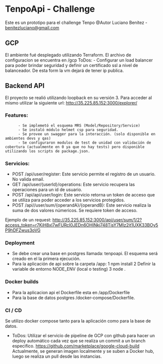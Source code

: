 # TenpoApi - Challenge

Este es un prototipo para el challenge Tenpo
@Autor Luciano Benítez - benitezluciano@gmail.com

## GCP

El ambiente fué desplegado utilizando Terraform. El archivo de configuracion se encuentra en /gcp
ToDos: - Configurar un load balancer para poder brindar seguridad y definir un certificado ssl a nivel de balanceador. De esta form la vm dejará de tener ip publica.

## Backend API

El proyecto se realió utilizando loopback en su versión 3. Para acceder al mismo utilizar la siguiente url: http://35.225.85.152:3000/explorer/

### Features: 
          - Se implemetó el esquema MRS (Model/Repository/Service)
          - Se instaló módulo helmet csp para seguridad.
          - Se provee un swagger para la interacción. (solo disponible en ambientes devs y qas)
          - Se configuraron modulos de test de unidad con validación de cobertura (actualmente en 0 ya que no hay tests) pero disponible utilizando los scripts de package.json. 

### Servicios:

- POST /api/user/register: Este servicio permite el registro de un usuario. No valida email. 
- GET /api/user/{userId}/operations: Este servicio recupera las operaciones para un id de usuario.
- POST /api/api/user/login: Este servicio retorna un token de acceso que se utiliza para poder acceder a los servicios protegidos.
- POST /api//user/sum/{operandA}/{operandB}: Este servicio realiza la suma de dos valores númericos. Se requiere token de acceso.

Ejemplo de un request: http://35.225.85.152:3000/api/user/sum/1/2?access_token=r7KiH8xl7wFURcI0JEDn6OHINkj748TisY7MIz2it1UXK33BOy5P9hDFZwus3oVG

### Deployment

- Se debe crear una base en postgres llamada: tenpoapi. El esquema será creado en el la primera ejecución.
- Para la aplicación de api sobre la carpeta /app:
  1 npm install
  2 Definir la variable de entorno NODE_ENV (local o testing)
  3 node .

### Docker builds

- Para la aplicacion api el Dockerfile esta en /app/Dockerfile
- Para la base de datos postgres /docker-compose/Dockerfile.

### CI / CD

Se utilizo docker compose tanto para la aplicación como para la base de datos.
- ToDos: Utilizar el servicio de pipeline de GCP con github para hacer un deploy automático cada vez que se realiza un commit a un branch especifico.
         https://github.com/marketplace/google-cloud-build
         Actualmente, se generan imagen localmente y se suben a Docker hub, luego se realiza un pull desde las instancias. 


